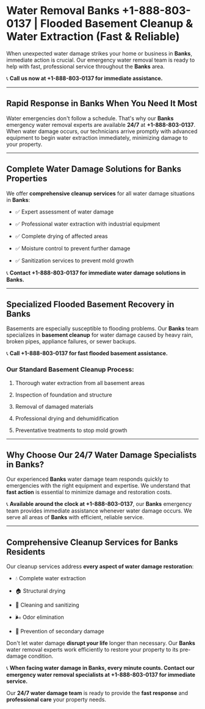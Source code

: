 # Water Removal Banks +1-888-803-0137 | Flooded Basement Cleanup & Water Extraction (Fast & Reliable)

When unexpected water damage strikes your home or business in **Banks**, immediate action is crucial. Our emergency water removal team is ready to help with fast, professional service throughout the **Banks** area. 

📞 **Call us now at +1-888-803-0137 for immediate assistance.**

---

## Rapid Response in Banks When You Need It Most

Water emergencies don't follow a schedule. That's why our **Banks** emergency water removal experts are available **24/7** at **+1-888-803-0137**. When water damage occurs, our technicians arrive promptly with advanced equipment to begin water extraction immediately, minimizing damage to your property.

---

## Complete Water Damage Solutions for Banks Properties

We offer **comprehensive cleanup services** for all water damage situations in **Banks**:

- ✅ Expert assessment of water damage  
- ✅ Professional water extraction with industrial equipment  
- ✅ Complete drying of affected areas  
- ✅ Moisture control to prevent further damage  
- ✅ Sanitization services to prevent mold growth  

📞 **Contact +1-888-803-0137 for immediate water damage solutions in Banks.**

---

## Specialized Flooded Basement Recovery in Banks

Basements are especially susceptible to flooding problems. Our **Banks** team specializes in **basement cleanup** for water damage caused by heavy rain, broken pipes, appliance failures, or sewer backups. 

📞 **Call +1-888-803-0137 for fast flooded basement assistance.**

### Our Standard Basement Cleanup Process:
1. Thorough water extraction from all basement areas  
2. Inspection of foundation and structure  
3. Removal of damaged materials  
4. Professional drying and dehumidification  
5. Preventative treatments to stop mold growth  

---

## Why Choose Our 24/7 Water Damage Specialists in Banks?

Our experienced **Banks** water damage team responds quickly to emergencies with the right equipment and expertise. We understand that **fast action** is essential to minimize damage and restoration costs.

📞 **Available around the clock at +1-888-803-0137**, our **Banks** emergency team provides immediate assistance whenever water damage occurs. We serve all areas of **Banks** with efficient, reliable service.

---

## Comprehensive Cleanup Services for Banks Residents

Our cleanup services address **every aspect of water damage restoration**:

- 💧 Complete water extraction  
- 🏠 Structural drying  
- 🧼 Cleaning and sanitizing  
- 🌬️ Odor elimination  
- 🚫 Prevention of secondary damage  

Don't let water damage **disrupt your life** longer than necessary. Our **Banks** water removal experts work efficiently to restore your property to its pre-damage condition.

📞 **When facing water damage in Banks, every minute counts. Contact our emergency water removal specialists at +1-888-803-0137 for immediate service.**

Our **24/7 water damage team** is ready to provide the **fast response** and **professional care** your property needs.